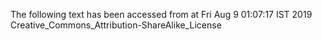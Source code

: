 The following text has been accessed from at Fri Aug 9 01:07:17 IST 2019
Creative_Commons_Attribution-ShareAlike_License
